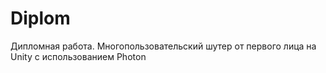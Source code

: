 # Diplom
Дипломная работа. Многопользовательский шутер от первого лица на Unity с использованием Photon
